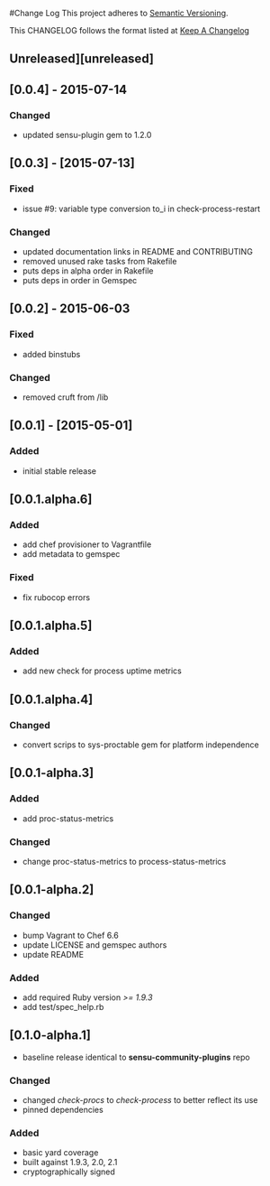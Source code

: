 #Change Log
This project adheres to [Semantic Versioning](http://semver.org/).

This CHANGELOG follows the format listed at [Keep A Changelog](http://keepachangelog.com/)

## Unreleased][unreleased]

## [0.0.4] - 2015-07-14
### Changed
- updated sensu-plugin gem to 1.2.0

## [0.0.3] - [2015-07-13]
### Fixed
- issue #9: variable type conversion to_i in check-process-restart

### Changed
- updated documentation links in README and CONTRIBUTING
- removed unused rake tasks from Rakefile
- puts deps in alpha order in Rakefile
- puts deps in order in Gemspec

## [0.0.2] - 2015-06-03

### Fixed
- added binstubs

### Changed
- removed cruft from /lib

## [0.0.1] - [2015-05-01]

### Added
- initial stable release

## [0.0.1.alpha.6]

### Added
- add chef provisioner to Vagrantfile
- add metadata to gemspec

### Fixed
- fix rubocop errors

## [0.0.1.alpha.5]

### Added
- add new check for process uptime metrics

## [0.0.1.alpha.4]

### Changed
- convert scrips to sys-proctable gem for platform independence

## [0.0.1-alpha.3]

### Added
- add proc-status-metrics

### Changed
- change proc-status-metrics to process-status-metrics

## [0.0.1-alpha.2]

### Changed
- bump Vagrant to Chef 6.6
- update LICENSE and gemspec authors
- update README

### Added
- add required Ruby version *>= 1.9.3*
- add test/spec_help.rb

## [0.1.0-alpha.1]

- baseline release identical to **sensu-community-plugins** repo

### Changed
- changed *check-procs* to *check-process* to better reflect its use
- pinned dependencies

### Added
- basic yard coverage
- built against 1.9.3, 2.0, 2.1
- cryptographically signed
